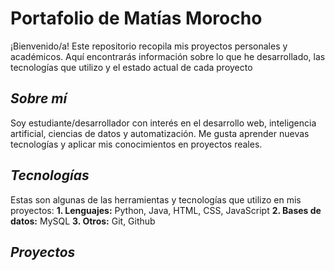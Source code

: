 # **Portafolio de Matías Morocho**

¡Bienvenido/a! Este repositorio recopila mis proyectos personales y académicos. Aquí encontrarás información sobre lo que he desarrollado, las tecnologías que utilizo y el estado actual de cada proyecto

## ***Sobre mí***
Soy estudiante/desarrollador con interés en el desarrollo web, inteligencia artificial, ciencias de datos y automatización. Me gusta aprender nuevas tecnologías y aplicar mis conocimientos en proyectos reales.

## ***Tecnologías***
Estas son algunas de las herramientas y tecnologías que utilizo en mis proyectos:
**1. Lenguajes:** Python, Java, HTML, CSS, JavaScript
**2. Bases de datos:** MySQL
**3. Otros:** Git, Github

## ***Proyectos***

